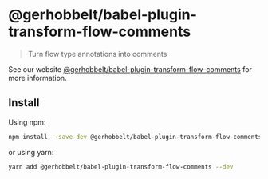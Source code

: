 # @gerhobbelt/babel-plugin-transform-flow-comments

> Turn flow type annotations into comments

See our website [@gerhobbelt/babel-plugin-transform-flow-comments](https://babeljs.io/docs/en/next/babel-plugin-transform-flow-comments.html) for more information.

## Install

Using npm:

```sh
npm install --save-dev @gerhobbelt/babel-plugin-transform-flow-comments
```

or using yarn:

```sh
yarn add @gerhobbelt/babel-plugin-transform-flow-comments --dev
```
